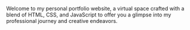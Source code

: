 Welcome to my personal portfolio website, a virtual space crafted with a blend of HTML, CSS, and JavaScript to offer you a glimpse into my professional journey and creative endeavors.
